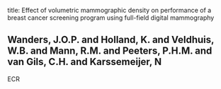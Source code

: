 title: Effect of volumetric mammographic density on performance of a breast cancer screening program using full-field digital mammography

## Wanders, J.O.P. and Holland, K. and Veldhuis, W.B. and Mann, R.M. and Peeters, P.H.M. and van Gils, C.H. and Karssemeijer, N
ECR

